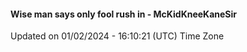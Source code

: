 #### Wise man says only fool rush in - McKidKneeKaneSir
Updated on 01/02/2024 - 16:10:21 (UTC) Time Zone
